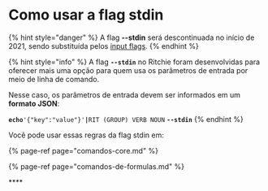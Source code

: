 # Como usar a flag stdin

{% hint style="danger" %}
A flag **--stdin** será descontinuada no início de 2021, sendo substituída pelos [input flags](../como-usar-input-flags/).
{% endhint %}

{% hint style="info" %}
A flag **`--stdin`** no Ritchie foram desenvolvidas para oferecer mais uma opção para quem usa os parâmetros de entrada por meio de linha de comando.   
  
Nesse caso, os parâmetros de entrada devem ser informados em um **formato JSON**:  
  
**`echo`**`'{"key":"value"}'`**`|`**`RIT (GROUP) VERB NOUN` **`--stdin`**
{% endhint %}

Você pode usar essas regras da flag stdin em: 

{% page-ref page="comandos-core.md" %}

{% page-ref page="comandos-de-formulas.md" %}

\*\*\*\*

